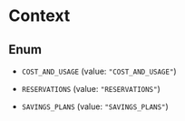

# Context

## Enum


* `COST_AND_USAGE` (value: `"COST_AND_USAGE"`)

* `RESERVATIONS` (value: `"RESERVATIONS"`)

* `SAVINGS_PLANS` (value: `"SAVINGS_PLANS"`)



